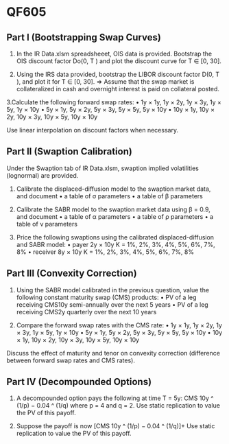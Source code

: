 # QF605

## Part I (Bootstrapping Swap Curves)
1. In the IR Data.xlsm spreadsheeet, OIS data is provided. Bootstrap the OIS discount factor Do(0, T ) and plot the discount curve for T ∈ [0, 30].

2. Using the IRS data provided, bootstrap the LIBOR discount factor D(0, T ), and plot it for T ∈ [0, 30].
⇒ Assume that the swap market is collateralized in cash and overnight interest is paid on collateral posted.

3.Calculate the following forward swap rates:
• 1y × 1y, 1y × 2y, 1y × 3y, 1y × 5y, 1y × 10y
• 5y × 1y, 5y × 2y, 5y × 3y, 5y × 5y, 5y × 10y
• 10y × 1y, 10y × 2y, 10y × 3y, 10y × 5y, 10y × 10y

Use linear interpolation on discount factors when necessary.

## Part II (Swaption Calibration)
Under the Swaption tab of IR Data.xlsm, swaption implied volatilities (lognormal) are provided.

1. Calibrate the displaced-diffusion model to the swaption market data, and document
• a table of σ parameters
• a table of β parameters

2. Calibrate the SABR model to the swaption market data using β = 0.9, and document
• a table of α parameters
• a table of ρ parameters
• a table of ν parameters

3. Price the following swaptions using the calibrated displaced-diffusion and SABR model:
• payer 2y × 10y K = 1%, 2%, 3%, 4%, 5%, 6%, 7%, 8%
• receiver 8y × 10y K = 1%, 2%, 3%, 4%, 5%, 6%, 7%, 8%

## Part III (Convexity Correction)
1. Using the SABR model calibrated in the previous question, value the following constant maturity swap (CMS) products:
• PV of a leg receiving CMS10y semi-annually over the next 5 years
• PV of a leg receiving CMS2y quarterly over the next 10 years

2. Compare the forward swap rates with the CMS rate:
• 1y × 1y, 1y × 2y, 1y × 3y, 1y × 5y, 1y × 10y
• 5y × 1y, 5y × 2y, 5y × 3y, 5y × 5y, 5y × 10y
• 10y × 1y, 10y × 2y, 10y × 3y, 10y × 5y, 10y × 10y

Discuss the effect of maturity and tenor on convexity correction (difference between forward swap rates and CMS rates).

## Part IV (Decompounded Options)
1. A decompounded option pays the following at time T = 5y:
  CMS 10y ^ (1/p) − 0.04 ^ (1/q)
where p = 4 and q = 2. Use static replication to value the PV of this payoff.

2. Suppose the payoff is now
[CMS 10y ^ (1/p) − 0.04 ^ (1/q)]+
Use static replication to value the PV of this payoff.
